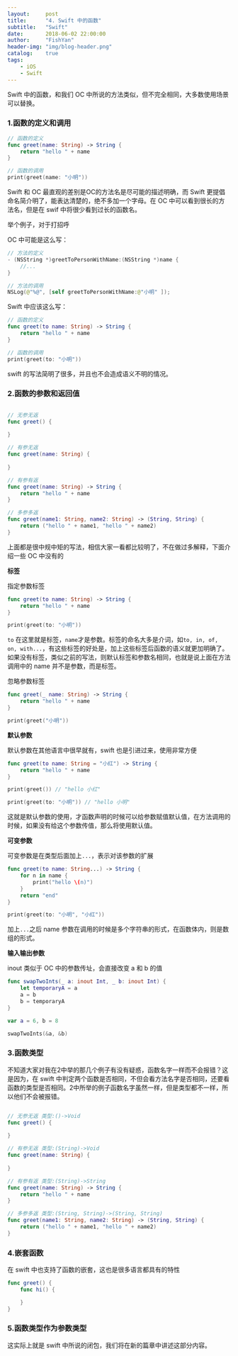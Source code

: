 ```yaml
---
layout:     post
title:      "4. Swift 中的函数"
subtitle:   "Swift"
date:       2018-06-02 22:00:00
author:     "FishYan"
header-img: "img/blog-header.png" 
catalog:    true
tags:
    - iOS
    - Swift
---
```


Swift 中的函数，和我们 OC 中所说的方法类似，但不完全相同，大多数使用场景可以替换。

### 1.函数的定义和调用

```swift
// 函数的定义
func greet(name: String) -> String {
    return "hello " + name
}

// 函数的调用
print(greet(name: "小明"))

```

Swift 和 OC 最直观的差别是OC的方法名是尽可能的描述明确，而 Swift 更提倡命名简介明了，能表达清楚的，绝不多加一个字母。在 OC 中可以看到很长的方法名，但是在 swif 中将很少看到过长的函数名。

举个例子，对于打招呼

OC 中可能是这么写：
```swift
// 方法的定义
- (NSString *)greetToPersonWithName:(NSString *)name {
    //...
}

// 方法的调用
NSLog(@"%@", [self greetToPersonWithName:@"小明" ]);
```

Swift 中应该这么写：
```swift
// 函数的定义
func greet(to name: String) -> String {
    return "hello " + name
}

// 函数的调用
print(greet(to: "小明"))
```
swift 的写法简明了很多，并且也不会造成语义不明的情况。

### 2.函数的参数和返回值

```Swift

// 无参无返
func greet() {
    
}

// 有参无返
func greet(name: String) {
    
}

// 有参有返
func greet(name: String) -> String {
    return "hello " + name
}

// 多参多返
func greet(name1: String, name2: String) -> (String, String) {
    return ("hello " + name1, "hello " + name2)
}

```

上面都是很中规中矩的写法，相信大家一看都比较明了，不在做过多解释，下面介绍一些 OC 中没有的

**标签**

指定参数标签
```swift
func greet(to name: String) -> String {
    return "hello " + name
}

print(greet(to: "小明"))
```
```to``` 在这里就是标签，```name```才是参数。标签的命名大多是介词，如```to, in, of, on, with...```，有这些标签的好处是，加上这些标签后函数的语义就更加明确了。如果没有标签，类似之前的写法，则默认标签和参数名相同，也就是说上面在方法调用中的 name 并不是参数，而是标签。

忽略参数标签
```swift
func greet(_ name: String) -> String {
    return "hello " + name
}

print(greet("小明"))
```

**默认参数**

默认参数在其他语言中很早就有，swift 也是引进过来，使用非常方便

```swift
func greet(to name: String = "小红") -> String {
    return "hello " + name
}

print(greet()) // "hello 小红"

print(greet(to: "小明")) // "hello 小明"

```
这就是默认参数的使用，才函数声明的时候可以给参数赋值默认值，在方法调用的时候，如果没有给这个参数传值，那么将使用默认值。

**可变参数**

可变参数是在类型后面加上```...```，表示对该参数的扩展

```swift
func greet(to name: String...) -> String {
    for n in name {
        print("hello \(n)")
    }
    return "end"
}

print(greet(to: "小明", "小红"))
```
加上```...```之后 name 参数在调用的时候是多个字符串的形式，在函数体内，则是数组的形式。

**输入输出参数**

inout 类似于 OC 中的参数传址，会直接改变 a 和 b 的值
```swift
func swapTwoInts(_ a: inout Int, _ b: inout Int) {
    let temporaryA = a
    a = b
    b = temporaryA
}

var a = 6, b = 8

swapTwoInts(&a, &b)

```

### 3.函数类型

不知道大家对我在2中举的那几个例子有没有疑惑，函数名字一样而不会报错？这是因为，在 swift 中判定两个函数是否相同，不但会看方法名字是否相同，还要看函数的类型是否相同。2中所举的例子函数名字虽然一样，但是类型都不一样，所以他们不会被报错。
```Swift

// 无参无返 类型:()->Void
func greet() {
    
}

// 有参无返 类型:(String)->Void
func greet(name: String) {
    
}

// 有参有返 类型:(String)->String
func greet(name: String) -> String {
    return "hello " + name
}

// 多参多返 类型:(String, String)->(String, String)
func greet(name1: String, name2: String) -> (String, String) {
    return ("hello " + name1, "hello " + name2)
}

```

### 4.嵌套函数

在 swift 中也支持了函数的嵌套，这也是很多语言都具有的特性

```swift
func greet() {
    func hi() {

    }
}
```

### 5.函数类型作为参数类型

这实际上就是 swift 中所说的闭包，我们将在新的篇章中讲述这部分内容。
